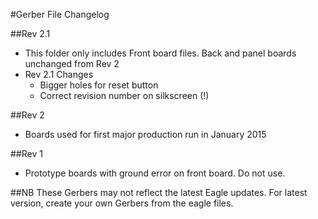 #Gerber File Changelog  

##Rev 2.1  
- This folder only includes Front board files. Back and panel boards unchanged from Rev 2   
- Rev 2.1 Changes   
    - Bigger holes for reset button  
    - Correct revision number on silkscreen (!)  

##Rev 2 
- Boards used for first major production run in January 2015  

##Rev 1 
- Prototype boards with ground error on front board. Do not use. 

##NB These Gerbers may not reflect the latest Eagle updates. For latest version, create your own Gerbers from the eagle files. 


